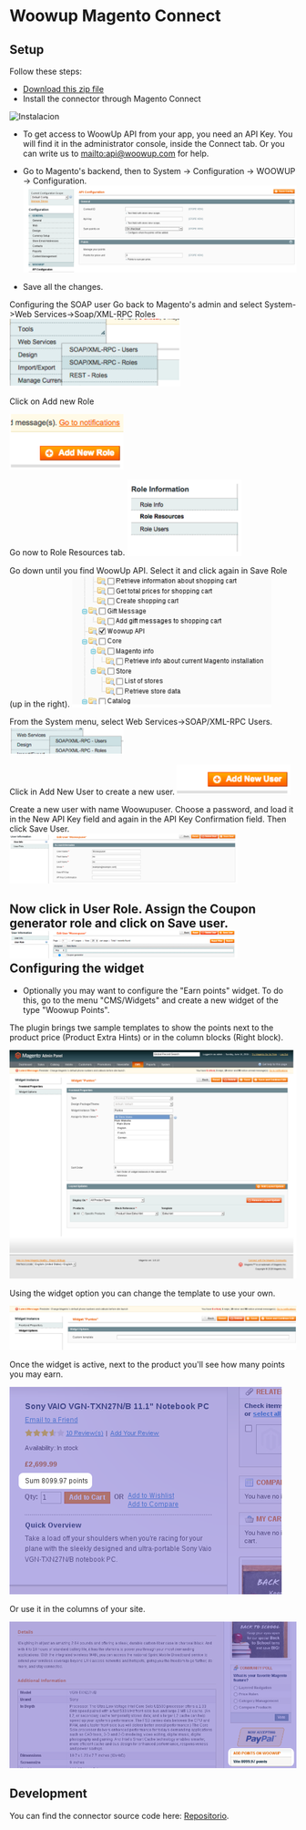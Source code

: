 Woowup Magento Connect
====================

Setup
----------------
Follow these steps:

- [Download this zip file](https://github.com/woowup/docs/raw/master/magento_connect/Woowup_Connect-0.3.0.tgz)
- Install the connector through Magento Connect

![Instalacion](https://github.com/woowup/docs/raw/master/magento_connect/images/01-Instalación.png)


- To get access to WoowUp API from your app, you need an API Key. You will find it in the administrator console, inside the Connect tab. Or you can write us to <mailto:api@woowup.com> for help.
- Go to Magento's backend, then to  System -> Configuration -> WOOWUP -> Configuration.
![Configuracion](https://github.com/silvioq/docs/raw/master/magento_connect/images/02-configuracion.png)

- Save all the changes.

Configuring the SOAP user
Go back to Magento's admin and select System->Web Services->Soap/XML-RPC Roles 
<img src="images/Magento-Soap-Config.png" width=300></img>

Click on Add new Role

<img src="images/Magento-add-new-role.png" width=200></img>

Go now to Role Resources tab.
<img src="images/Magento-Role-Resources.png" width=200></img>

Go down until you find WoowUp API. Select it and click again in Save Role (up in the right).
<img src="images/Magento-WoowUp-API.png" width=350></img>

From the System menu, select Web Services->SOAP/XML-RPC Users.
<img src="images/Magento-SOAP-XML.png" width=200></img>

Click in Add New User to create a new user.
<img src="images/Magento-New-User.png" width=200></img>

Create a new user with name Woowupuser.
Choose a password, and load it in the New API Key field and again in the API Key Confirmation field. Then click Save User.
<img src="images/Magento-Woowupuser.png" width=400></img>


Now click in User Role. Assign the Coupon generator role and click on Save user.
<img src="images/Magento-Role-Coupon.png" width=400></img>
Configuring the widget
------------------------
- Optionally you may want to configure the "Earn points" widget. To do this, go to the menu "CMS/Widgets" and create a new widget of the type "Woowup Points".

The plugin brings twe sample templates to show the points next to the product price (Product Extra Hints) or in the column blocks (Right block). 

![Widget woowup](https://github.com/silvioq/docs/raw/master/magento_connect/images/03-alta-widget.png)

Using the widget option you can change the template to use your own. 

![Widget woowup custom template](https://github.com/silvioq/docs/raw/master/magento_connect/images/04-custom-template.png)

Once the widget is active, next to the product you'll see how many points you may earn.

![Widget hint sum](https://github.com/silvioq/docs/raw/master/magento_connect/images/05-product-hint-rendering.png)

Or use it in the columns of your site.

![Widget hint sum](https://github.com/silvioq/docs/raw/master/magento_connect/images/06-right-column-rendering.png)




Development
----------------
You can find the connector source code here: 
[Repositorio](https://bitbucket.org/woowup/woowup-magento-connect/overview).
